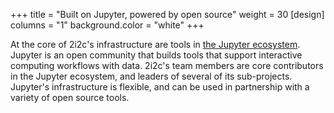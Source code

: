 +++
title = "Built on Jupyter, powered by open source"
weight = 30
[design]
  columns = "1"
  background.color = "white"
+++

At the core of 2i2c's infrastructure are tools in [the Jupyter ecosystem](https://jupyter.org). Jupyter is an open community that builds tools that support interactive computing workflows with data. 2i2c's team members are core contributors in the Jupyter ecosystem, and leaders of several of its sub-projects. Jupyter's infrastructure is flexible, and can be used in partnership with a variety of open source tools.
